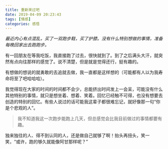 ```yaml
---
title: 重新来过吧
date: 2019-04-09 20:23:43
tags: [情感]
categories: 感悟
---
```

*最近内心有点混乱，买了一双跑步鞋，买了护膝。没有什么特别想做的事情，准备每晚回家出去跑跑步。*

有一回朋友在等我吃饭，我直接跑了过去，很快就到了。到了之后满头大汗，就突然有点向往那样的感觉了。说不清楚，但是就是觉得还行，挺有趣的。

有想做的想说的就勇敢的去追就去做，我一直都是这样想的（可能都有人以为我寿命将至了吧哈哈哈）。

我觉得现在大家的时间的时间都不会少，总能挤出时间发上一会呆，可能没有什么其他特别的事情，就只是想坐着、想着、笑着。回忆已经触不可得，也没有想要去创造的特别的回忆。有些人说过的话可能我这辈子都很难忘记，就好像那一句“你是个悲观的人”。

> 我不知道我这一次跑步能跑上几天，但总感觉会比我目前做过的事情都要有趣。

独来独往的人、得不到认同的人，还是做自己就够了啊！抬头再扭头，笑一笑，“或许，跑的够久就能像阿甘那样呢？”